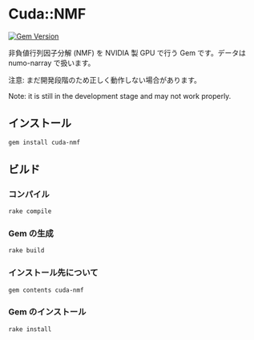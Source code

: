 # Cuda::NMF
[![Gem Version](https://badge.fury.io/rb/cuda-nmf.svg)](https://badge.fury.io/rb/cuda-nmf)

非負値行列因子分解 (NMF) を NVIDIA 製 GPU で行う Gem です。データは numo-narray で扱います。

注意: まだ開発段階のため正しく動作しない場合があります。

Note: it is still in the development stage and may not work properly.

## インストール
```bash
gem install cuda-nmf
```

## ビルド
### コンパイル
```bash
rake compile
```

### Gem の生成
```bash
rake build
```

### インストール先について
```bash
gem contents cuda-nmf
```

### Gem のインストール
```bash
rake install
```
